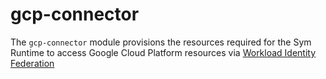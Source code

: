 # gcp-connector

The `gcp-connector` module provisions the resources required for the Sym Runtime to access Google Cloud Platform resources via [Workload Identity Federation](https://cloud.google.com/iam/docs/workload-identity-federation)


<!-- BEGIN_TF_DOCS -->
<!-- END_TF_DOCS -->
